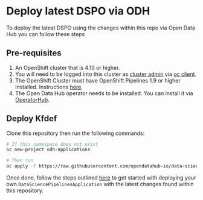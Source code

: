 # Deploy latest DSPO via ODH 

To deploy the latest DSPO using the changes within this repo via Open Data Hub you can follow these steps


## Pre-requisites
1. An OpenShift cluster that is 4.10 or higher.
2. You will need to be logged into this cluster as [cluster admin] via [oc client].
3. The OpenShift Cluster must have OpenShift Pipelines 1.9 or higher installed. Instructions [here][OCP Pipelines Operator].
4. The Open Data Hub operator needs to be installed. You can install it via [OperatorHub][installodh].


## Deploy Kfdef

Clone this repository then run the following commands: 

```bash 
# If this namespace does not exist
oc new-project odh-applications 

# Then run
oc apply -f https://raw.githubusercontent.com/opendatahub-io/data-science-pipelines-operator/main/kfdef/kfdef.yaml -n odh-applications
```

Once done, follow the steps outlined [here][dspa] to get started with deploying your own 
`DataSciencePipelinesApplication` with the latest changes found within this repository.

[kfdef]: https://github.com/opendatahub-io/data-science-pipelines-operator/blob/main/kfdef/kfdef.yaml
[cluster admin]: https://docs.openshift.com/container-platform/4.12/authentication/using-rbac.html#creating-cluster-admin_using-rbac
[oc client]: https://mirror.openshift.com/pub/openshift-v4/x86_64/clients/ocp/latest/openshift-client-linux.tar.gz
[OCP Pipelines Operator]: https://docs.openshift.com/container-platform/4.12/cicd/pipelines/installing-pipelines.html#op-installing-pipelines-operator-in-web-console_installing-pipelines
[installodh]: https://opendatahub.io/docs/getting-started/quick-installation.html
[dspa]: https://github.com/opendatahub-io/data-science-pipelines-operator#deploy-dsp-instance
